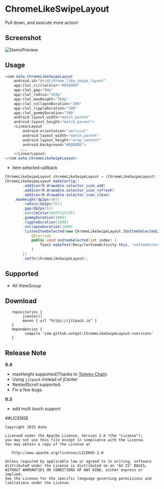 # ChromeLikeSwipeLayout
Pull down, and execute more action!

## Screenshot
![DemoPreview](https://raw.githubusercontent.com/ashqal/ChromeLikeSwipeLayout/master/screenshot/DemoPreview.gif)
</br>

## Usage
```java
<com.asha.ChromeLikeSwipeLayout
    android:id="@+id/chrome_like_swipe_layout"
    app:clwl_circleColor="#89d999"
    app:clwl_gap="0dp"
    app:clwl_radius="45dp"
    app:clwl_maxHeight="30dp"
    app:clwl_collapseDuration="300"
    app:clwl_rippleDuration="300"
    app:clwl_gummyDuration="300"
    android:layout_width="match_parent"
    android:layout_height="match_parent">
    <LinearLayout
        android:orientation="vertical"
        android:layout_width="match_parent"
        android:layout_height="wrap_content"
        android:background="#DDDDDD">
       ...	
    </LinearLayout>
</com.asha.ChromeLikeSwipeLayout>
```

* item selected callback
```java
ChromeLikeSwipeLayout chromeLikeSwipeLayout = (ChromeLikeSwipeLayout) findViewById(R.id.chrome_like_swipe_layout);
ChromeLikeSwipeLayout.makeConfig()
        .addIcon(R.drawable.selector_icon_add)
        .addIcon(R.drawable.selector_icon_refresh)
        .addIcon(R.drawable.selector_icon_close)
	.maxHeight(dp2px(40))
        .radius(dp2px(35))
        .gap(dp2px(5))
        .circleColor(0xFF11CCFF)
        .gummyDuration(1000)
        .rippleDuration(1000)
        .collapseDuration(1000)
        .listenItemSelected(new ChromeLikeSwipeLayout.IOnItemSelectedListener() {
            @Override
            public void onItemSelected(int index) {
                Toast.makeText(RecyclerViewActivity.this, "onItemSelected:" + index, Toast.LENGTH_SHORT).show();
            }
        })
        .setTo(chromeLikeSwipeLayout);
```

## Supported
* All ViewGroup

## Download
```
   repositories { 
        jcenter()
        maven { url "https://jitpack.io" }
   }
   dependencies {
         compile 'com.github.ashqal:ChromeLikeSwipeLayout:<version>'
   }
```

## Release Note

**0.4**
* maxHeight supported(Thanks to  [Tommy Chan](https://github.com/tommytcchan)).
* Using `jitpack` instead of jCenter
* NestedScroll supported.
* Fix a few bugs.


**0.3**
* add multi touch support

##LICENSE
```
Copyright 2015 Asha

Licensed under the Apache License, Version 2.0 (the "License");
you may not use this file except in compliance with the License.
You may obtain a copy of the License at

   http://www.apache.org/licenses/LICENSE-2.0

Unless required by applicable law or agreed to in writing, software
distributed under the License is distributed on an "AS IS" BASIS,
WITHOUT WARRANTIES OR CONDITIONS OF ANY KIND, either express or implied.
See the License for the specific language governing permissions and
limitations under the License.
```
